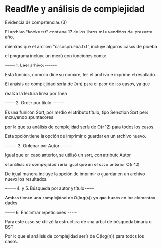 # ReadMe y análisis de complejidad

Evidencia de competencias (3)

El archivo "books.txt" contiene 17 de los libros más vendidos del presente año,

mientras que el archivo "casosprueba.txt", incluye algunos casos de prueba

el programa incluye un menú con funciones como:

----- 1. Leer arhivo: ------

Esta funcion, como lo dice su nombre, lee el archivo e imprime el resultado.

El análsis de complejidad sería de O(n) para el peor de los casos, ya que

realiza la lectura línea por línea

----- 2. Order por título ------

Es una funicón Sort, por medio el atributo título, tipo Selection Sort pero incluyendo apuntadores

por lo que su análisis de complejidad sería de O(n^2) para todos los casos.

Esta opción tiene la opción de imprimir o guardar en un archivo nuevo.

------ 3. Ordenar por Autor ------

Igual que en caso anterior, se utilizó un sort, con atributo Autor

el análisis de complejidad sería igual que en el caso anterior O(n^2)

De igual manera incluye la opción de imprimir o guardar en un archivo nuevo los resultados.

------4. y 5. Búsqueda por autor y título-----

Ambas tienen una complejidad de O(log(n)) ya que busca en los elementos dados

----- 6. Encontrar repeticiones -----

Para este caso se utilizó la estructura de una árbol de búsqueda binaria o BST

Por lo que el análisis de complejidad sería de O(log(n)) para todos los casos.
